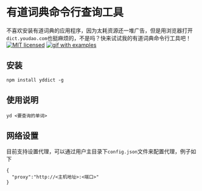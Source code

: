 # 有道词典命令行查询工具
不喜欢安装有道词典的应用程序，因为太耗资源还一堆广告，但是用浏览器打开`dict.youdao.com`也挺麻烦的，不是吗？快来试试我的有道词典命令行工具吧！
[![MIT licensed](https://img.shields.io/badge/license-MIT-blue.svg)](https://github.com/kenshinji/yddict/blob/master/LICENSE.txt)
[![gif with examples][examples-link]][examples-link]

## 安装

    npm install yddict -g

## 使用说明

    yd <要查询的单词>

## 网络设置
  目前支持设置代理，可以通过用户主目录下`config.json`文件来配置代理，例子如下

    {
      "proxy":"http://<主机地址>:<端口>"
    }



[examples-link]:   https://raw.githubusercontent.com/kenshinji/yddict/master/example.gif
